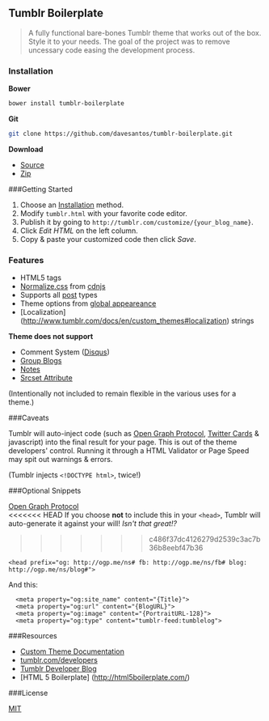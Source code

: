Tumblr Boilerplate
------

> A fully functional bare-bones Tumblr theme that works out of the box. Style it to your needs. The goal of the project was to remove uncessary code easing the development process.

### <a name="install"></a>Installation

**Bower**

```sh
bower install tumblr-boilerplate
```

**Git**

```sh
git clone https://github.com/davesantos/tumblr-boilerplate.git
```

**Download**

- [Source](https://raw.githubusercontent.com/davesantos/tumblr-boilerplate/master/tumblr.html)
- [Zip](https://github.com/davesantos/tumblr-boilerplate/archive/master.zip)

###Getting Started

1. Choose an [Installation](#install) method.
2. Modify `tumblr.html` with your favorite code editor.
3. Publish it by going to `http://tumblr.com/customize/{your_blog_name}`.
4. Click *Edit HTML* on the left column.
5. Copy & paste your customized code then click *Save*.


### Features

* HTML5 tags
* [Normalize.css](http://necolas.github.com/normalize.css/) from [cdnjs](https://cdnjs.com/)
* Supports all [post](https://www.tumblr.com/docs/en/custom_themes#posts) types
* Theme options from [global appeareance](https://www.tumblr.com/docs/en/custom_themes#global_appearance)
* [Localization] (http://www.tumblr.com/docs/en/custom_themes#localization) strings

__Theme does not support__

* Comment System ([Disqus](https://disqus.com/))
* [Group Blogs](https://www.tumblr.com/docs/en/custom_themes#group-blogs)
* [Notes](https://www.tumblr.com/docs/en/custom_themes#notes)
* [Srcset Attribute](http://caniuse.com/#search=srcset)

(Intentionally not included to remain flexible in the various uses for a theme.)

###Caveats

Tumblr will auto-inject code (such as [Open Graph Protocol](http://ogp.me/), [Twitter Cards](https://dev.twitter.com/cards/overview) & javascript) into the final result for your page. This is out of the theme developers' control. Running it through a HTML Validator or Page Speed may spit out warnings & errors.

(Tumblr injects `<!DOCTYPE html>`, twice!)

###Optional Snippets

[Open Graph Protocol](http://ogp.me/)<br>
<<<<<<< HEAD
If you choose **not** to include this in your `<head>`, Tumblr will auto-generate it against your will! _Isn't that great!?_
>>>>>>> c486f37dc4126279d2539c3ac7b36b8eebf47b36

```
<head prefix="og: http://ogp.me/ns# fb: http://ogp.me/ns/fb# blog: http://ogp.me/ns/blog#">
```
And this:

```
  <meta property="og:site_name" content="{Title}">
  <meta property="og:url" content="{BlogURL}">
  <meta property="og:image" content="{PortraitURL-128}">
  <meta property="og:type" content="tumblr-feed:tumblelog">
```

###Resources
* [Custom Theme Documentation](http://www.tumblr.com/docs/en/custom_themes)
* [tumblr.com/developers](https://www.tumblr.com/developers)
* [Tumblr Developer Blog](http://developers.tumblr.com/)
* [HTML 5 Boilerplate] (http://html5boilerplate.com/)

###License

[MIT](https://github.com/davesantos/tumblr-boilerplate/blob/master/LICENSE.md)



